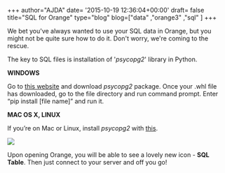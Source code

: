 +++
author="AJDA"
date= '2015-10-19 12:36:04+00:00'
draft= false
title="SQL for Orange"
type="blog"
blog=["data" ,"orange3" ,"sql" ]
+++

We bet you've always wanted to use your SQL data in Orange, but you might not be quite sure how to do it. Don't worry, we're coming to the rescue.

The key to SQL files is installation of '_psycopg2_' library in Python.



**WINDOWS**

Go to [this website](http://www.lfd.uci.edu/~gohlke/pythonlibs/#psycopg) and download _psycopg2_ package. Once your .whl file has downloaded, go to the file directory and run command prompt. Enter “pip install [file name]” and run it.



**MAC OS X, LINUX**

If you’re on Mac or Linux, install _psycopg2_ with [this](http://initd.org/psycopg/docs/install.html).



![](/images/2015/10/SQLTable.jpg)

Upon opening Orange, you will be able to see a lovely new icon - **SQL Table**. Then just connect to your server and off you go!


